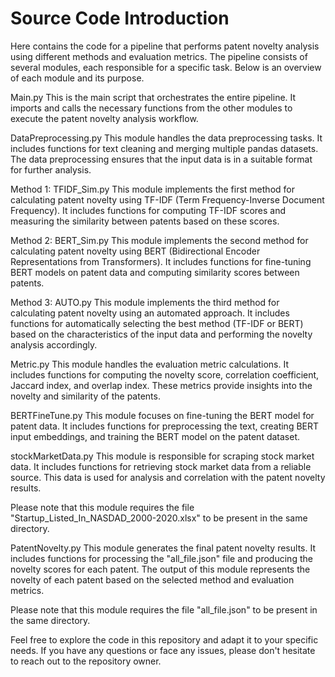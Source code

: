 # Source Code Introduction

Here contains the code for a pipeline that performs patent novelty analysis using different methods and evaluation metrics. The pipeline consists of several modules, each responsible for a specific task. Below is an overview of each module and its purpose.

Main.py
This is the main script that orchestrates the entire pipeline. It imports and calls the necessary functions from the other modules to execute the patent novelty analysis workflow.

DataPreprocessing.py
This module handles the data preprocessing tasks. It includes functions for text cleaning and merging multiple pandas datasets. The data preprocessing ensures that the input data is in a suitable format for further analysis.

Method 1: TFIDF_Sim.py
This module implements the first method for calculating patent novelty using TF-IDF (Term Frequency-Inverse Document Frequency). It includes functions for computing TF-IDF scores and measuring the similarity between patents based on these scores.

Method 2: BERT_Sim.py
This module implements the second method for calculating patent novelty using BERT (Bidirectional Encoder Representations from Transformers). It includes functions for fine-tuning BERT models on patent data and computing similarity scores between patents.

Method 3: AUTO.py
This module implements the third method for calculating patent novelty using an automated approach. It includes functions for automatically selecting the best method (TF-IDF or BERT) based on the characteristics of the input data and performing the novelty analysis accordingly.

Metric.py
This module handles the evaluation metric calculations. It includes functions for computing the novelty score, correlation coefficient, Jaccard index, and overlap index. These metrics provide insights into the novelty and similarity of the patents.

BERTFineTune.py
This module focuses on fine-tuning the BERT model for patent data. It includes functions for preprocessing the text, creating BERT input embeddings, and training the BERT model on the patent dataset.

stockMarketData.py
This module is responsible for scraping stock market data. It includes functions for retrieving stock market data from a reliable source. This data is used for analysis and correlation with the patent novelty results.

Please note that this module requires the file "Startup_Listed_In_NASDAD_2000-2020.xlsx" to be present in the same directory.

PatentNovelty.py
This module generates the final patent novelty results. It includes functions for processing the "all_file.json" file and producing the novelty scores for each patent. The output of this module represents the novelty of each patent based on the selected method and evaluation metrics.

Please note that this module requires the file "all_file.json" to be present in the same directory.

Feel free to explore the code in this repository and adapt it to your specific needs. If you have any questions or face any issues, please don't hesitate to reach out to the repository owner.


